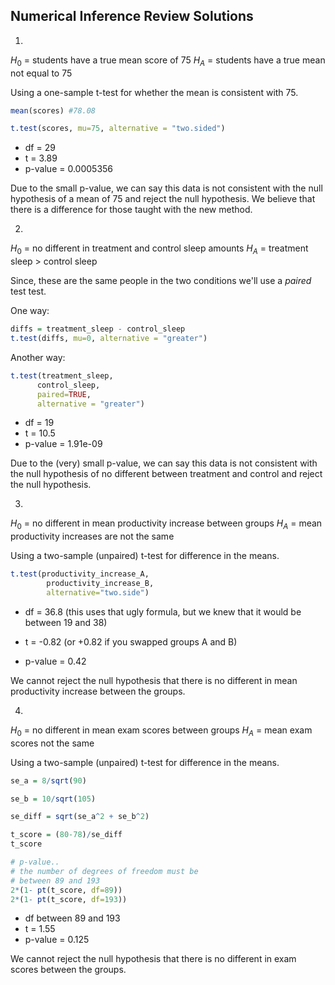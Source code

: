 Numerical Inference Review Solutions
-------------------------------------------

1. 

$H_0$ = students have a true mean score of 75
$H_A$ = students have a true mean not equal to 75

Using a one-sample t-test for whether the mean is consistent with 75.

```r
mean(scores) #78.08

t.test(scores, mu=75, alternative = "two.sided")
```

* df = 29
* t = 3.89
* p-value = 0.0005356

Due to the small p-value, we can say this data is not consistent with the null hypothesis of a mean of 75 and reject the null hypothesis.  We believe that there is a difference for those taught with the new method.

2. 

$H_0$ = no different in treatment and control sleep amounts
$H_A$ = treatment sleep > control sleep

Since, these are the same people in the two conditions we'll use a *paired* test test.

One way:

```r
diffs = treatment_sleep - control_sleep
t.test(diffs, mu=0, alternative = "greater")
```

Another way:

```r
t.test(treatment_sleep, 
      control_sleep, 
      paired=TRUE, 
      alternative = "greater")
```

* df = 19
* t = 10.5
* p-value = 1.91e-09

Due to the (very) small p-value, we can say this data is not consistent with the null hypothesis of no different between treatment and control and reject the null hypothesis.  

3. 

$H_0$ = no different in mean productivity increase between groups
$H_A$ = mean productivity increases are not the same

Using a two-sample (unpaired) t-test for difference in the means.

```r
t.test(productivity_increase_A, 
        productivity_increase_B,
        alternative="two.side")
```

* df = 36.8 (this uses that ugly formula, but we knew that it would be between 19 and 38)

* t = -0.82 (or +0.82 if you swapped groups A and B)
* p-value = 0.42

We cannot reject the null hypothesis that there is no different in mean productivity increase between the groups.

4. 

$H_0$ = no different in mean exam scores between groups
$H_A$ = mean exam scores not the same

Using a two-sample (unpaired) t-test for difference in the means.

```r
se_a = 8/sqrt(90)

se_b = 10/sqrt(105)

se_diff = sqrt(se_a^2 + se_b^2)

t_score = (80-78)/se_diff
t_score

# p-value.. 
# the number of degrees of freedom must be
# between 89 and 193
2*(1- pt(t_score, df=89))
2*(1- pt(t_score, df=193))
```

* df between 89 and 193
* t = 1.55
* p-value = 0.125

We cannot reject the null hypothesis that there is no different in exam scores between the groups.
